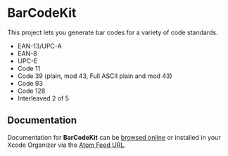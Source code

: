 BarCodeKit
==========

This project lets you generate bar codes for a variety of code standards.

- EAN-13/UPC-A
- EAN-8
- UPC-E
- Code 11
- Code 39 (plain, mod 43, Full ASCII plain and mod 43)
- Code 93
- Code 128
- Interleaved 2 of 5

Documentation
-------------

Documentation for **BarCodeKit** can be [browsed online](https://docs.cocoanetics.com/BarCodeKit) or installed in your Xcode Organizer via the [Atom Feed URL](https://docs.cocoanetics.com/BarCodeKit/BarCodeKit.atom).